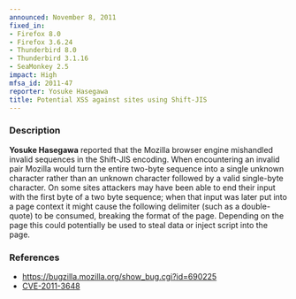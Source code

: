 ```yaml
---
announced: November 8, 2011
fixed_in:
- Firefox 8.0
- Firefox 3.6.24
- Thunderbird 8.0
- Thunderbird 3.1.16
- SeaMonkey 2.5
impact: High
mfsa_id: 2011-47
reporter: Yosuke Hasegawa
title: Potential XSS against sites using Shift-JIS
---
```


<h3>Description</h3>

<p><strong>Yosuke Hasegawa</strong> reported that the Mozilla browser engine
mishandled invalid sequences in the Shift-JIS encoding. When encountering an
invalid pair Mozilla would turn the entire two-byte sequence into a single
unknown character rather than an unknown character followed by a valid
single-byte character. On some sites attackers may have been able to
end their input with the first byte of a two byte sequence; when that
input was later put into a page context it might cause the following
delimiter (such as a double-quote) to be consumed, breaking the format
of the page.  Depending on the page this could potentially be used to
steal data or inject script into the page.</p>


<h3>References</h3>

<ul>
  <li><a href="https://bugzilla.mozilla.org/show_bug.cgi?id=690225">https://bugzilla.mozilla.org/show_bug.cgi?id=690225</a></li>
  <li><a class="ex-ref" href="http://cve.mitre.org/cgi-bin/cvename.cgi?name=CVE-2011-3648">CVE-2011-3648</a></li>
</ul>



